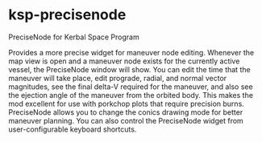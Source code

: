ksp-precisenode
===============

PreciseNode for Kerbal Space Program

Provides a more precise widget for maneuver node editing.  Whenever the map view is open and a maneuver node exists for the currently active vessel, the PreciseNode window will show.  You can edit the time that the maneuver will take place, edit prograde, radial, and normal vector magnitudes, see the final delta-V required for the maneuver, and also see the ejection angle of the maneuver from the orbited body.  This makes the mod excellent for use with porkchop plots that require precision burns.  PreciseNode allows you to change the conics drawing mode for better maneuver planning.  You can also control the PreciseNode widget from user-configurable keyboard shortcuts.
